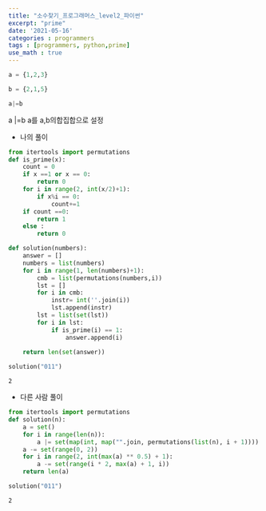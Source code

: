 ```yaml
---
title: "소수찾기_프로그래머스_level2_파이썬"
excerpt: "prime"
date: '2021-05-16'
categories : programmers
tags : [programmers, python,prime]
use_math : true
---
```




```python
a = {1,2,3}
```


```python
b = {2,1,5}
```


```python
a|=b
```

a |=b  a를  a,b의합집합으로 설정

* 나의 풀이


```python
from itertools import permutations
def is_prime(x):
    count = 0
    if x ==1 or x == 0:
        return 0
    for i in range(2, int(x/2)+1):
        if x%i == 0:
            count+=1
    if count ==0:
        return 1
    else :
        return 0

def solution(numbers):
    answer = []
    numbers = list(numbers)
    for i in range(1, len(numbers)+1):
        cmb = list(permutations(numbers,i))
        lst = []
        for i in cmb:
            instr= int(''.join(i))
            lst.append(instr)
        lst = list(set(lst))
        for i in lst:
            if is_prime(i) == 1:
                answer.append(i)
        
    return len(set(answer))
```


```python
solution("011")
```




    2



* 다른 사람 풀이


```python
from itertools import permutations
def solution(n):
    a = set()
    for i in range(len(n)):
        a |= set(map(int, map("".join, permutations(list(n), i + 1))))
    a -= set(range(0, 2))
    for i in range(2, int(max(a) ** 0.5) + 1):
        a -= set(range(i * 2, max(a) + 1, i))
    return len(a)


```


```python
solution("011")
```




    2

